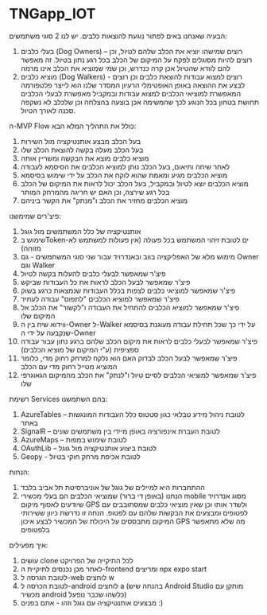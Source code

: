 # TNGapp_IOT
הבעיה שאנחנו באים לפתור נוגעת להוצאות כלבים.
יש לנו 2 סוגי משתמשים:
1.	בעלי כלבים (Dog Owners) – רוצים שמישהו יוציא את הכלב שלהם לטיול, וכן רוצים להיות מסוגלים לפקח על המיקום של הכלב בכל רגע נתון בטיול. זה מאפשר להם לוודא שהטיול אכן קרה כנדרש, וכן שמי שמוציא את הכלב אינו מרמה
2.	מוציא כלבים (Dog Walkers) - רוצים למצוא עבודות להוצאת כלבים וכן רוצים לבצע את ההוצאה באופן האופטימלי
הרעיון המסדר שלנו הוא לייצר פלטפורמה המאפשרת למוציאי הכלבים למצוא עבודות ובמקביל מאפשרת לבעלי הכלבים תחושת בטחון בכל הנוגע לכך שהמשימה אכן בוצעה בהצלחה וכן שלכלב לא נשקפה סכנה לאורך הטיול.

ה-MVP Flow כולל את התהליך המלא הבא:
1.	בעל הכלב מבצע אותנטיקציה מול השירות
2.	בעל הכלב מעלה בקשה להוצאת הכלב שלו
3.	מוציא כלבים מוצא את הבקשה ומשריין אותה
4.	לאחר שיחה ותיאום, בעל הכלב נותן למוציא הכלבים את הסיסמא לעבודה
5.	מוציא הכלבים מגיע ומאמת שהוא לוקח את הכלב על ידי שימוש בסיסמא
6.	מוציא הכלבים יוצא לטיול ובמקביל, בעל הכלב יכול לראות את המיקום של הכלב בכל רגע שירצה, וכן האם יש חריגה מהמרחק המותר
7.	מוציא הכלבים מחזיר את הכלב ו"מנתק" את הקשר ביניהם


פיצ'רים שמימשנו:
1.	אותנטיקציה של כלל המשתמשים מול גוגל
2.	שימוש בToken-ים לטובת זיהוי המשתמש בכל פעולה (אין פעולות למשתמש לא מזוהה)
3.	מימוש מלא של האפליקציה בווב ובאנדרויד עבור שני סוגי המשתמשים - גם Owner וגם Walker
4.	פיצ'ר שמאפשר לבעלי כלבים להעלות בקשה לטיול
5.	פיצ'ר שמאפשר לבעל הכלב לראות את כל העבודות שביקש
6.	פיצ'ר שמאפשר למוציאי כלבים לצפות בכלל העבודות שנמצאות כרגע בשוק
7.	פיצ'ר שמאפשר למוציא הכלבים "לתפוס" עבודה לעתיד
8.	פיצ'ר שמאפשר למוציא הכלבים להתחיל את העבודה ו"לקשור" את הכלב אל המיקום שלו 
9.	ווידוא שיח בין ה-Owner ל-Walker על ידי כך שכל תחילת עבודה מעוגנת בסיסמא שנקבעה על ידי ה-Owner
10.	פיצ'ר שמאפשר לבעלי כלבים לראות את מיקום הכלב שלהם ברגע נתון עבור עבודה ספציפית (ע"י המיקום של מוציא הכלבים)
11.	פיצ'ר שמאפשר לבעל הכלב לבדוק האם הוא נלקח למרחק רחוק מדי, כלומר המוציא מטייל רחוק מדי עם הכלב
12.	פיצ'ר שמאפשר למוציאי הכלבים לסיים טיול ו"לנתק" את הכלב מהמיקום הגאוגרפי שלו
   

רשימת Services בהם השתמשנו:
1.	AzureTables – לטובת ניהול מידע טבלאי כגון סטטוס כלל העבודות המונגשות באתר
2.	SignalR – לטובת העברת אינפורציה באופן מיידי בין משתמשים שונים
3.	AzureMaps – לטובת שימוש במפות
4.	OAuthLib – לטובת ביצוע אותנטיקציה מול גוגל
5.	Geopy - לטובת אכיפת מרחק חוקי בטיול

הנחות:
1. ההתחברות היא למיילים של גוגל של אוניברסיטת תל אביב בלבד
2. הנחנו (באופן די ברור) שמוציאי הכלבים הם בעלי מכשירי mobile מסוג אנדרויד שיודעים לאסוף מיקום GPS ולשדר אותו וכן שאין מוציאי כלבים שמסתובבים עם לפטופים ומבצעים את הבקשות שלהם עם לפטופ.
הנחה זו נדרשת כיוון ששירותי המיקום מתבססים על היכולת של המכשיר לבצע איכון GPS מה שלא מתאפשר בלפטופים

איך מפעילים:
1. עושים clone לכל התיקייה של הפרויקט
2. לאחר מכן נכנסים לתיקיית ה-frontend ומריצים npx expo start
3. לטובת הגרסה ל-web לוחצים w
4. לטובת הכרסה ל-android לוחצים a (בהנחה שיש Android Studio מותקן עם מכשיר android כלשהו שכבר נופעל)
5. מבצעים אותנטיקציה עם גוגל וזהו - אתם בפנים :)
